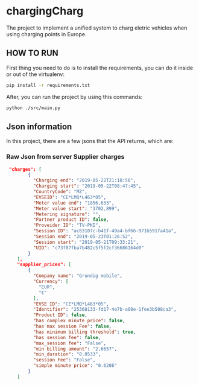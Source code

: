 # chargingCharg

The project to implement a unified system to charg eletric vehicles when using charging points in Europe.

## HOW TO RUN

First thing you need to do is to install the requirements, you can do it inside or out of the virtualenv:

```sh
pip install -r requirements.txt
```

After, you can run the project by using this commands:

```sh
python ./src/main.py
```

## Json information

In this project, there are a few jsons that the API returns, which are:

### Raw Json from server Supplier charges

```json
 "charges": [
        {
          "Charging end": "2019-05-22T21:18:56",
          "Charging start": "2019-05-22T08:47:45",
          "CountryCode": "MZ",
          "EVSEID": "CE*LMQ*L463*05",
          "Meter value end": "1856,633",
          "Meter value start": "1702,899",
          "Metering signature": "",
          "Partner product ID": false,
          "Proveider ID": "TV-PKI",
          "Session ID": "ac83107c-b41f-49a4-bf66-971b591fa41a",
          "Session end": "2019-05-23T01:26:52",
          "Session start": "2019-05-21T09:33:21",
          "UID": "c73f87fba7b482c5f5f2cf36686164d0"
        }
    ],
    "supplier_prices": [
        {
          "Company name": "Grundig mobile",
          "Currency": [
            "EUR",
            "€"
          ],
          "EVSE ID": "CE*LMQ*L463*05",
          "Identifier": "25368133-fd17-4e7b-a08e-1fee3b508ca3",
          "Product ID": false,
          "has complex minute price": false,
          "has max session Fee": false,
          "has minimum billing threshold": true,
          "has session fee": false,
          "max_session fee": "False",
          "min billing amount": "2,6657",
          "min_duration": "0.0533",
          "session Fee": "False",
          "simple minute price": "0.6206"
        }
    ]
```
